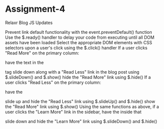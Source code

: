 # Assignment-4

Relaxr Blog JS Updates

Prevent link default functionality with the event.preventDefault() function
Use the $.ready() handler to delay your code from executing until all DOM assets have been loaded
Select the appropriate DOM elements with CSS selectors upon a user's click using the $.click() handler
If a user clicks "Read More" on the primary column:

have the text in the <p> tag slide down along with a "Read Less" link in the blog post using $.slideDown() and $.show()
hide the "Read More" link using $.hide()
If a user clicks "Read Less" on the primary column:

have the <p> slide up and hide the "Read Less" link using $.slideUp() and $.hide()
show the "Read More" link using $.show()
Using the same functions as above, if a user clicks the "Learn More" link in the sidebar, have the <span> inside that <p> slide down and hide the "Learn More" link using $.slideDown() and $.hide()
